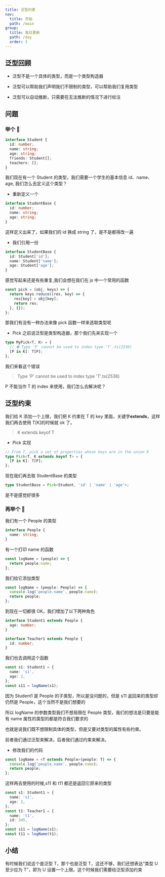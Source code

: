 ```yaml
---
title: 泛型约束
nav:
  title: 开始
  path: /main
group:
  title: 每日更新
  path: /day
  order: 3
---
```


## 泛型回顾

- 泛型不是一个具体的类型，而是一个类型构造器

- 泛型可以帮助我们声明我们不限制的类型，可以帮助我们复用类型

- 泛型可以自动推断，只需要在无法推断的情况下进行标注

## 问题

### 举个 🌰

```ts
interface Student {
  id: number;
  name: string;
  age: string;
  friends: Student[];
  teachers: [];
}
```

我们现在有一个 Student 的类型，我们需要一个学生的基本信息 id、name、age, 我们怎么去定义这个类型？

- 重新定义一个

```ts
interface StudentBase {
  id: number;
  name: string;
  age: string;
}
```

这样定义出来了，如果我们的 id 换成 string 了，是不是都得改一遍

- 我们引用一份

```ts
interface StudentBase {
  id: Student['id'];
  name: Student['name'];
  age: Student['age'];
}
```

感觉写起来还是有些重复,我们会想在我们在 js 中一个常用的函数

```js
const pick = (obj, keys) => {
  return keys.reduce((res, key) => {
    res[key] = obj[key];
    return res;
  }, {});
};
```

那我们有没有一种办法来像 pick 函数一样来选取类型呢

- Pick
  之前说泛型是类型构造器，那个我们先来实现一个

```ts
type MyPick<T, K> = {
  // ⛔️ Type 'P' cannot be used to index type 'T'.ts(2536)
  [P in K]: T[P];
};
```

我们来看这个错误

> Type 'P' cannot be used to index type 'T'.ts(2536)

P 不能当作 T 的 index 来使用，我们怎么去解决呢？

## 泛型约束

我们给 K 添加一个上限，我们把 K 约束在 T 的 key 里面，关键字**extends**，这样我们再去使用 T[K]的时候就 ok 了。

> K extends keyof T

- Pick 实现

```ts
// From T, pick a set of properties whose keys are in the union K
type Pick<T, K extends keyof T> = {
  [P in K]: T[P];
};
```

现在我们再去取 StudentBase 的类型

```ts
type StudentBase = Pick<Student, 'id' | 'name' | 'age'>;
```

是不是感觉好很多

### 再举个 🌰

我们有一个 People 的类型

```ts
interface People {
  name: string;
}
```

有一个打印 name 的函数

```ts
const logName = (people) => {
  return people.name;
};
```

我们给它添加类型

```ts
const logName = (people: People) => {
  console.log('people.name', people.name);
  return people;
};
```

到现在一切都很 OK，我们增加了以下两种角色

```ts
interface Student1 extends People {
  age: number;
}

interface Teacher1 extends People {
  id: number;
}
```

我们也去调用这个函数

```ts
const s1: Student1 = {
  name: 's1',
  age: 2,
};
const s11 = logName(s1);
```

因为 Student1 是 People 的子类型，所以是没问题的，但是 s11 返回来的类型却仍然是 People，这个当然不是我们想要的

所以 logName 的参数类型我们不想局限在 People 类型，我们的想法是只要是能有 name 属性的类型的都是符合我们要求的

也就是说我们既不想限制具体的类型，但是又要对类型的属性有些约束。

前者我们通过泛型来解决，后者我们通过约束来解决。

- 修改我们的代码

```ts
const logName = <T extends People>(people: T) => {
  console.log('people.name', people.name);
  return people;
};
```

这样再去使用的时候,s11 和 t11 都还是返回它原来的类型

```ts
const s1: Student1 = {
  name: 's1',
  age: 2,
};
const t1: Teacher1 = {
  name: 't1',
  id: 345,
};
const s11 = logName(s1);
const t11 = logName(t1);
```

## 小结

有时候我们说这个是泛型 T，那个也是泛型 T，这还不够，我们还想表达“类型 U 至少应为 T”，即为 U 设置一个上限。这个时候我们需要给泛型添加约束
